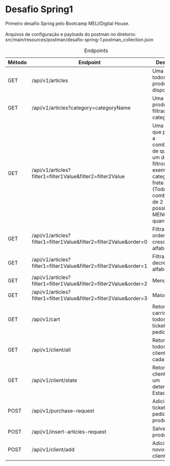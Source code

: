 # Desafio Spring1 
Primeiro desafio Spring pelo Bootcamp MELI/Digital House.
<br><br> Arquivos de configuração e payloads do postman no diretorio:
<br> src/main/resources/postman/desafio-spring-1.postman_collection.json

<table>
	<caption>Endpoints</caption>
	<thead>
	<tr>
		<th>Método</th>
		<th>Endpoint</th>
    <th>Descrição</th>
	</tr>
	</thead>
	<tbody>
	<tr>
		<td>GET</td>
		<td>/api/v1/articles</td>
        <td>Uma lista de todos os produtos disponíveis.</td>
	</tr>
	<tr>
		<td>GET</td>
		<td>/api/v1/articles?category=categoryName</td>
        <td>Uma lista de produtos filtrados por categoria.</td>
	</tr>
	<tr>
		<td>GET</td>
		<td>/api/v1/articles?filter1=filter1Value&filter2=filter2Value</td>
        <td>Uma lista que permite a combinação de qualquer um dos filtros. Por exemplo: categoria + frete grátis. (Todas as
combinações de 2 possíveis MENOS quantidade)</td>
	</tr>
	<tr>
		<td>GET</td>
        <td>/api/v1/articles?filter1=filter1Value&filter2=filter2Value&order=0</td>
        <td>Filtra por ordem crescente alfabetica</td>
	</tr>
	<tr>
		<td>GET</td>
		<td>/api/v1/articles?filter1=filter1Value&filter2=filter2Value&order=1</td>
        <td>Filtra decrescente alfabetica</td>
	</tr>
	<tr>
		<td>GET</td>
		<td>/api/v1/articles?filter1=filter1Value&filter2=filter2Value&order=2</td>
        <td>Menor preço</td>
	</tr>
	<tr>
		<td>GET</td>
		<td>/api/v1/articles?filter1=filter1Value&filter2=filter2Value&order=3</td>
        <td>Maior preço</td>
	</tr>
	<tr>
		<td>GET</td>
		<td>/api/v1/cart</td>
        <td>Retorna um carrinho com todos os tickets de pedidos</td>
	</tr>
	<tr>
		<td>GET</td>
		<td>/api/v1/client/all</td>
        <td>Retorna todos os clientes cadastrados</td>
	</tr>
	<tr>
		<td>GET</td>
		<td>/api/v1/client/state</td>
        <td>Retorna os clientes de um determinado Estado</td>
	</tr>
	<tr>
		<td>POST</td>
		<td>/api/v1/purchase-request</td>
        <td>Adiciona tickets de pedidos com produtos</td>
	</tr>
	<tr>
		<td>POST</td>
		<td>/api/v1/insert-articles-request</td>
        <td>Salva novos produtos</td>
	</tr>
    <tr>
		<td>POST</td>
		<td>/api/v1/client/add</td>
        <td>Adiciona novos clientes</td>
	</tr>
	<tbody>
</table>

